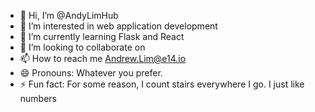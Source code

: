- 👋 Hi, I’m @AndyLimHub
- 👀 I’m interested in web application development 
- 🌱 I’m currently learning Flask and React
- 💞️ I’m looking to collaborate on 
- 📫 How to reach me Andrew.Lim@e14.io
- 😄 Pronouns: Whatever you prefer.
- ⚡ Fun fact: For some reason, I count stairs everywhere I go. I just like numbers

<!---
AndyLimHub/AndyLimHub is a ✨ special ✨ repository because its `README.md` (this file) appears on your GitHub profile.
You can click the Preview link to take a look at your changes.
--->
